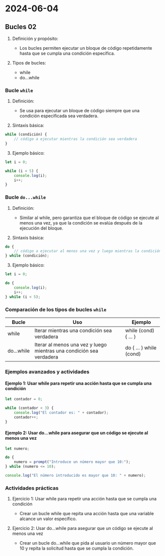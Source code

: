 # 2024-06-04

## Bucles 02

1. Definición y propósito:

    - Los bucles permiten ejecutar un bloque de código repetidamente hasta que se cumpla una condición específica.

2. Tipos de bucles:

    - while
    - do...while

### Bucle `while`

1. Definición:

    - Se usa para ejecutar un bloque de código siempre que una condición especificada sea verdadera.

2. Sintaxis básica:

```javascript
while (condición) {
    // código a ejecutar mientras la condición sea verdadera
}
```

3. Ejemplo básico:

```javascript
let i = 0;

while (i < 5) {
    console.log(i);
    i++;
}
```

### Bucle `do...while`

1. Definición:

    - Similar al while, pero garantiza que el bloque de código se ejecute al menos una vez, ya que la condición se evalúa después de la ejecución del bloque.

2. Sintaxis básica:

```javascript
do {
    // código a ejecutar al menos una vez y luego mientras la condición sea verdadera
} while (condición);
```

3. Ejemplo básico:

```javascript
let i = 0;

do {
    console.log(i);
    i++;
} while (i < 5);
```

### Comparación de los tipos de bucles `while`

| Bucle | Uso | Ejemplo |
|-|-|-|
| while | Iterar mientras una condición sea verdadera | while (cond) { ... } |
| do...while | Iterar al menos una vez y luego mientras una condición sea verdadera | do { ... } while (cond) |

### Ejemplos avanzados y actividades

#### Ejemplo 1: Usar while para repetir una acción hasta que se cumpla una condición

```javascript
let contador = 0;

while (contador < 3) {
    console.log("El contador es: " + contador);
    contador++;
}
```

#### Ejemplo 2: Usar do...while para asegurar que un código se ejecute al menos una vez

```javascript
let numero;

do {
    numero = prompt("Introduce un número mayor que 10:");
} while (numero <= 10);

console.log("El número introducido es mayor que 10: " + numero);
```

### Actividades prácticas

1. Ejercicio 1: Usar while para repetir una acción hasta que se cumpla una condición

    - Crear un bucle while que repita una acción hasta que una variable alcance un valor específico.

2. Ejercicio 2: Usar do...while para asegurar que un código se ejecute al menos una vez

    - Crear un bucle do...while que pida al usuario un número mayor que 10 y repita la solicitud hasta que se cumpla la condición.
